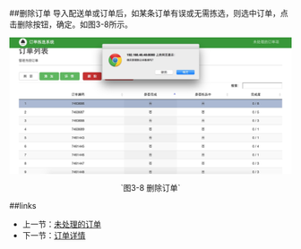 ##删除订单
导入配送单或订单后，如某条订单有误或无需拣选，则选中订单，点击删除按钮，确定。如图3-8所示。

<img src="images/删除订单.png" width = "" height = "" alt="拣选系统" align=center />
 <p align=center> `图3-8 删除订单` </p>
 
##links
+ 上一节：[未处理的订单](3.3.md)
+ 下一节：[订单详情](3.5.md)
